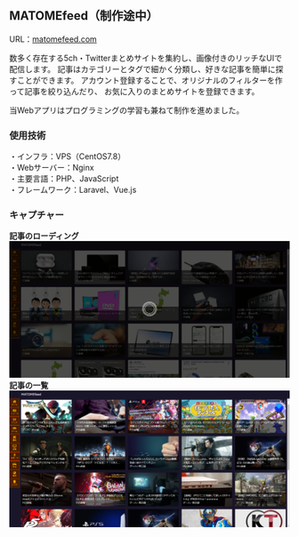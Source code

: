 ## MATOMEfeed（制作途中）
URL：<a href="https://matomefeed.com/" target="_blank">matomefeed.com</a>
<p>
  数多く存在する5ch・Twitterまとめサイトを集約し、画像付きのリッチなUIで配信します。
  記事はカテゴリーとタグで細かく分類し、好きな記事を簡単に探すことができます。
  アカウント登録することで、オリジナルのフィルターを作って記事を絞り込んだり、
  お気に入りのまとめサイトを登録できます。
</p>
<p>当Webアプリはプログラミングの学習も兼ねて制作を進めました。</p>

### 使用技術
・インフラ：VPS（CentOS7.8）<br/>
・Webサーバー：Nginx<br/>
・主要言語：PHP、JavaScript<br/>
・フレームワーク：Laravel、Vue.js

### キャプチャー
<strong>記事のローディング</strong>
<img src="capture1.png" alt="記事のロード画面">
<br/>
<strong>記事の一覧</strong>
<img src="capture2.png" alt="記事の一覧">
